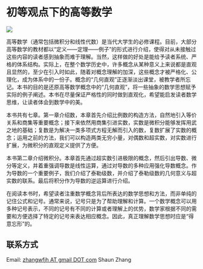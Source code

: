 # 初等观点下的高等数学

![](https://camo.githubusercontent.com/6887feb0136db5156c4f4146e3dd2681d06d9c75/68747470733a2f2f692e6372656174697665636f6d6d6f6e732e6f72672f6c2f62792d6e632d73612f342e302f38387833312e706e67)

高等数学（通常包括微积分和线性代数）是当代大学生的必修课程。目前，大部分高等数学的教材都以“定义——定理——例子”的形式进行介绍，使得对从未接触过这些内容的读者感到抽象而难于理解。当然，这样做的好处是能给予读者系统、严格的体系结构。实际上，在整个数学历史中，许多概念从某种意义上来说都是直观且显然的，至少在引入时如此，随着对概念理解的加深，这些概念才被严格化、公理化，成为体系中的一份子。概念的“几何直观”正逐渐淡出课堂，被教学者所忘记。本书的目的是还原高等数学概念中的“几何直观”，将一些抽象的数学思想赋予实际的例子阐述。本书在尽量保证严格性的同时做到直观化，希望能启发读者数学思维，让读者体会到数学中的美。

本书共有七章。第一章介绍数，本章首先介绍比例数的构造方法，自然地引入等价关系和商集等重要概念；接下来依然用商集引进实数，实数是微积分能够发挥用武之地的基础；复数是为解决一类多项式方程无解而引入的数，复数扩展了实数的概念；运用之前的方法，我们可以构造两类无穷小量，对偶数和超实数，对实数进行扩展，为微积分的直观定义提供了方便。

本书第二章介绍微积分。本章首先通过超实数引进极限的概念，然后引出导数、微分等定义，并着重强调导数是线性运算，通过对导数的多种应用强化导数概念。作为导数的一个重要例子，我们介绍了泰勒级数，并介绍了泰勒级数的几何意义与超实数的联系。最后将积分作为导数的逆运算进行介绍。

在阅读本书时，希望读者注重数学概念背后所表达的数学思想和方法，而非单纯的记住公式和记号。通常来说，记号只是为了帮助理解和计算。一个数学概念可以用多种记号表示，不同的记号有不同的计算或者理解上的优势，数学家根据不同的需要和方便选择了特定的记号来表达相应概念。因此，真正理解数学思想时应是“得意忘形”的。

## 联系方式

Email: [zhangwfjh AT gmail DOT com](mailto:zhangwfjh@gmail.com)  Shaun Zhang

